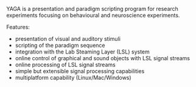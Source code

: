 YAGA is a presentation and paradigm scripting program for research experiments focusing on behavioural and neuroscience experiments.

Features:
+ presentation of visual and auditory stimuli
+ scripting of the paradigm sequence
+ integration with the Lab Steaming Layer (LSL) system
+ online control of graphical and sound objects with LSL signal streams
+ online processing of LSL signal streams
+ simple but extensible signal processing capabilities
+ multiplatform capability (Linux/Mac/Windows)
